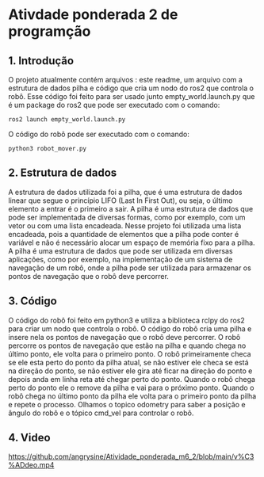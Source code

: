 # Ativdade ponderada 2 de programção

## 1. Introdução

O projeto atualmente contém arquivos : este readme, um arquivo com a estrutura de dados pilha e código que cria um nodo do ros2 que controla o robô. Esse código foi feito para ser usado junto empty_world.launch.py que é um package do ros2 que pode ser executado com o comando:

```
ros2 launch empty_world.launch.py
```

O código do robô pode ser executado com o comando:

```
python3 robot_mover.py
```

## 2. Estrutura de dados

A estrutura de dados utilizada foi a pilha, que é uma estrutura de dados linear que segue o princípio LIFO (Last In First Out), ou seja, o último elemento a entrar é o primeiro a sair. A pilha é uma estrutura de dados que pode ser implementada de diversas formas, como por exemplo, com um vetor ou com uma lista encadeada. Nesse projeto foi utilizada uma lista encadeada, pois a quantidade de elementos que a pilha pode conter é variável e não é necessário alocar um espaço de memória fixo para a pilha. A pilha é uma estrutura de dados que pode ser utilizada em diversas aplicações, como por exemplo, na implementação de um sistema de navegação de um robô, onde a pilha pode ser utilizada para armazenar os pontos de navegação que o robô deve percorrer.

## 3. Código

O código do robô foi feito em python3 e utiliza a biblioteca rclpy do ros2 para criar um nodo que controla o robô. O código do robô cria uma pilha e insere nela os pontos de navegação que o robô deve percorrer. O robô percorre os pontos de navegação que estão na pilha e quando chega no último ponto, ele volta para o primeiro ponto. O robô primeiramente checa se ele esta perto do ponto da pilha atual, se não estiver ele checa se está na direção do ponto, se não estiver ele gira até ficar na direção do ponto e depois anda em linha reta até chegar perto do ponto. Quando o robô chega perto do ponto ele o remove da pilha e vai para o próximo ponto. Quando o robô chega no último ponto da pilha ele volta para o primeiro ponto da pilha e repete o processo. Olhamos o topico odometry para saber a posição e ângulo do robô e o tópico cmd_vel para controlar o robô.

## 4. Video

https://github.com/angrysine/Atividade_ponderada_m6_2/blob/main/v%C3%ADdeo.mp4
